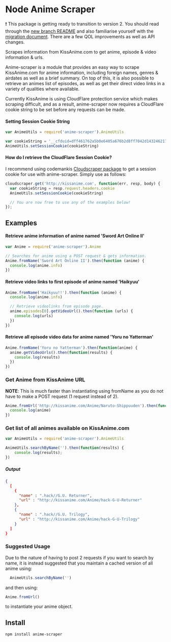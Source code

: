 Node Anime Scraper
===================

:heavy_exclamation_mark: This package is getting ready to transition to version 2. You should read through the [new branch README](https://github.com/roflmuffin/node-anime-scraper/tree/v2) and also familiarise yourself with the [migration document](https://github.com/roflmuffin/node-anime-scraper/blob/v2/MIGRATION.md). There are a few QOL improvements as well as API changes.

Scrapes information from KissAnime.com to get anime, episode &amp; video information &amp; urls.

Anime-scraper is a module that provides an easy way to scrape KissAnime.com for anime information, including foreign names, genres & airdates as well as a brief summary.
On top of this, it is also possible to retrieve an animes list of episodes, as well as get their direct video links in a variety of qualities where available.

Currently KissAnime is using CloudFlare protection service which makes scraping difficult,
and as a result, anime-scraper now requires a CloudFlare cookie string to be set before
any requests can be made.

#### Setting Session Cookie String
```js
var AnimeUtils = require('anime-scraper').AnimeUtils

var cookieString = '__cfduid=dff461762a5b0e6405a676b2d8ff7042d1432462170; cf_clearance=2ae261418c356fecf3c7535cf9d30df2b7604bc5-1432462177-604800'
AnimeUtils.setSessionCookie(cookieString)
```

#### How do I retrieve the CloudFlare Session Cookie?
I recommend using codemankis [Cloudscraper package](https://github.com/codemanki/cloudscraper)
to get a session cookie for use with anime-scraper. Simply use as follows:

```js
cloudscraper.get('http://kissanime.com', function(err, resp, body) {
  var cookieString = resp.request.headers.cookie
  AnimeUtils.setSessionCookie(cookieString)

  // You are now free to use any of the examples below!
});
```

## Examples

#### Retrieve anime information of anime named 'Sword Art Online II'
```js
var Anime = require('anime-scraper').Anime

// Searches for anime using a POST request & gets information.
Anime.fromName('Sword Art Online II').then(function (anime) {
  console.log(anime.info)  
})
```

#### Retrieve video links to first episode of anime named 'Haikyuu'
```js
Anime.fromName('Haikyuu!!').then(function (anime) {
  console.log(anime.info)

  // Retrieve videolinks from episode page.
  anime.episodes[0].getVideoUrl().then(function (urls) {
    console.log(urls)
  })
})
```

#### Retrieve all episode video data for anime named 'Yoru no Yatterman'
```js
Anime.fromName('Yoru no Yatterman').then(function(anime) {
  anime.getVideoUrls().then(function(results) {
    console.log(results)
  })
})
```

### Get Anime from KissAnime URL
**NOTE**: This is much faster than instantiating using fromName as you do not have to make a POST request (1 request instead of 2).
```js
Anime.fromUrl('http://kissanime.com/Anime/Naruto-Shippuuden').then(function(anime) {
  console.log(anime)
})
```

### Get list of all animes available on KissAnime.com
```js
var AnimeUtils = require('anime-scraper').AnimeUtils

AnimeUtils.searchByName('').then(function(results) {
    console.log(results);
})
```
##### Output
```json
{
  [
    {
      "name" : ".hack//G.U. Returner",
      "url" : "http://kissanime.com/Anime/hack-G-U-Returner"
    },
    {
      "name" : ".hack//G.U. Trilogy",
      "url" : "http://kissanime.com/Anime/hack-G-U-Trilogy"
    }
  ]
}
```
### Suggested Usage
Due to the nature of having to post 2 requests if you want to search by name, it is instead suggested that you maintain a cached version of all anime using:
```js
  AnimeUtils.searchByName('')
```
and then using:
```js
Anime.fromUrl()
```
to instantiate your anime object.


## Install
```
npm install anime-scraper
```
